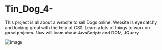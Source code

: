 # Tin_Dog_4-

This project is all about a website to sell Dogs online. Website is eye catchy and looking great with the help of CSS. 
Learn a lots of things to work on good projects.
Now will learn about JavaScripts and DOM, JQuery

![image](https://user-images.githubusercontent.com/57325260/131558500-8bf45556-00b1-44ba-b6a0-0ad908e4614a.png)

